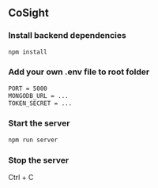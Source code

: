 ## CoSight

### Install backend dependencies

```bash
npm install
```

### Add your own .env file to root folder

```bash
PORT = 5000
MONGODB_URL = ...
TOKEN_SECRET = ...
```
### Start the server

```bash
npm run server
```

### Stop the server

Ctrl + C
